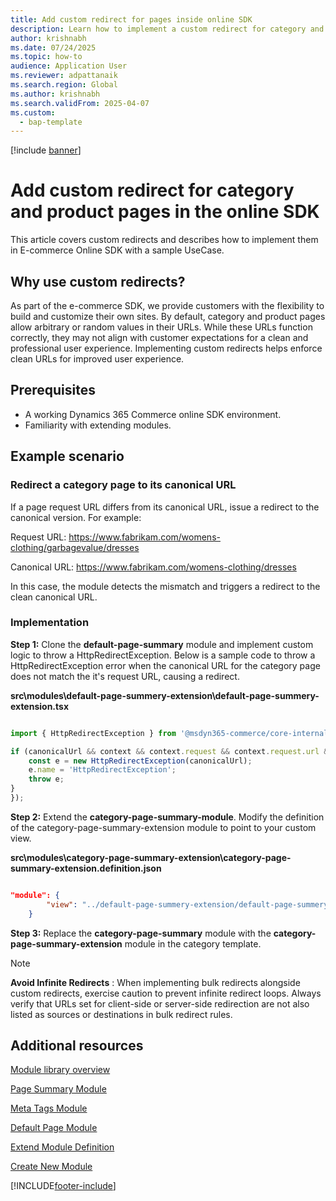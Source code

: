 ```yaml
---
title: Add custom redirect for pages inside online SDK
description: Learn how to implement a custom redirect for category and product pages by extending modules in the online SDK.
author: krishnabh
ms.date: 07/24/2025
ms.topic: how-to
audience: Application User
ms.reviewer: adpattanaik
ms.search.region: Global
ms.author: krishnabh
ms.search.validFrom: 2025-04-07
ms.custom: 
  - bap-template
---
```


[!include [banner](../includes/banner.md)]

# Add custom redirect for category and product pages in the online SDK

This article covers custom redirects and describes how to implement them in E-commerce Online SDK with a sample UseCase.

## Why use custom redirects?

As part of the e-commerce SDK, we provide customers with the flexibility to build and customize their own sites. By default, category and product pages allow arbitrary or random values in their URLs. While these URLs function correctly, they may not align with customer expectations for a clean and professional user experience. Implementing custom redirects helps enforce clean URLs for improved user experience.

## Prerequisites

- A working Dynamics 365 Commerce online SDK environment.
- Familiarity with extending modules.

## Example scenario

### Redirect a category page to its canonical URL

If a page request URL differs from its canonical URL, issue a redirect to the canonical version. For example:

Request URL: https://www.fabrikam.com/womens-clothing/garbagevalue/dresses

Canonical URL: https://www.fabrikam.com/womens-clothing/dresses

In this case, the module detects the mismatch and triggers a redirect to the clean canonical URL.

### Implementation

**Step 1:** Clone the **default-page-summary** module and implement custom logic to throw a HttpRedirectException. Below is a sample code to throw a HttpRedirectException error when the canonical URL for the category page does not match the it's request URL, causing a redirect. 

**src\modules\default-page-summery-extension\default-page-summery-extension.tsx**

```typescript

import { HttpRedirectException } from '@msdyn365-commerce/core-internal';

if (canonicalUrl && context && context.request && context.request.url && canonicalUrl !== context.request.url.requestUrl.href) {
    const e = new HttpRedirectException(canonicalUrl);
    e.name = 'HttpRedirectException';
    throw e;
}
});
```

**Step 2:** Extend the **category-page-summary-module**. Modify the definition of the category-page-summary-extension module to point to your custom view.

**src\modules\category-page-summary-extension\category-page-summary-extension.definition.json**
```json

"module": {
		"view": "../default-page-summery-extension/default-page-summery-extension"
	}

```

**Step 3:**  Replace the **category-page-summary** module with the **category-page-summary-extension** module in the category template. 





> [!NOTE]
> **Avoid Infinite Redirects** : When implementing bulk redirects alongside custom redirects, exercise caution to prevent infinite redirect loops. 
>Always verify that URLs set for client-side or server-side redirection are not also listed as sources or destinations in bulk redirect rules. 


## Additional resources

[Module library overview](../starter-kit-overview.md)

[Page Summary Module](../dev-itpro/page-summary-module.md)

[Meta Tags Module](../dev-itpro/metatags-module.md)

[Default Page Module](../dev-itpro/default-page-module.md)

[Extend Module Definition](extend-module-definition.md)

[Create New Module](create-new-module.md)


[!INCLUDE[footer-include](../../includes/footer-banner.md)]
